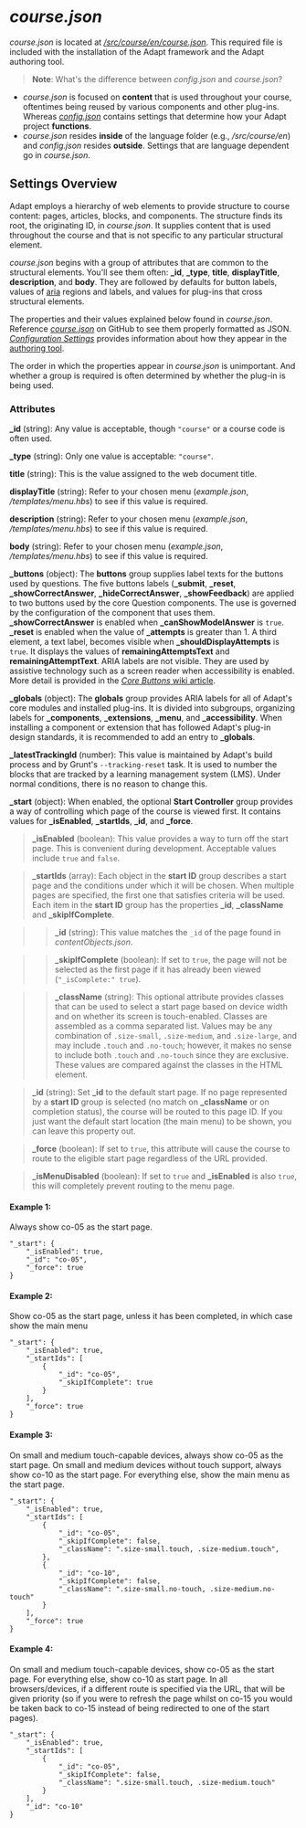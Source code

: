 # *course.json*  

_course.json_ is located at [_/src/course/en/course.json_](https://github.com/adaptlearning/adapt_framework/blob/master/src/course/en/course.json). This required file is included with the installation of the Adapt framework and the Adapt authoring tool. 

>**Note**: What's the difference between _config.json_ and _course.json_?   
- _course.json_ is focused on **content** that is used throughout your course, oftentimes being reused by various components and other plug-ins. Whereas [_config.json_](https://github.com/adaptlearning/adapt_framework/wiki/Configure-your-project-with-config.json) contains settings that determine how your Adapt project **functions**.
- _course.json_ resides **inside** of the language folder (e.g., _/src/course/en_) and _config.json_ resides **outside**. Settings that are language dependent go in _course.json_.   

## Settings Overview  

Adapt employs a hierarchy of web elements to provide structure to course content: pages, articles, blocks, and components. The structure finds its root, the originating ID, in *course.json*. It supplies content that is used throughout the course and that is not specific to any particular structural element.

*course.json* begins with a group of attributes that are common to the structural elements. You'll see them often: **_id**, **_type**, **title**, **displayTitle**, **description**, and **body**. They are followed by defaults for button labels, values of [aria](http://webaim.org/techniques/aria/) regions and labels, and values for plug-ins that cross structural elements.

The properties and their values explained below found in _course.json_. Reference [_course.json_](https://github.com/adaptlearning/adapt_framework/blob/master/src/course/en/course.json) on GitHub to see them properly formatted as JSON. [_Configuration Settings_](https://github.com/adaptlearning/adapt_authoring/wiki/Configuration-settings) provides information about how they appear in the [authoring tool](https://github.com/adaptlearning/adapt_authoring/wiki). 

The order in which the properties appear in *course.json* is unimportant. And whether a group is required is often determined by whether the plug-in is being used.

### Attributes  

**_id** (string): Any value is acceptable, though `"course"` or a course code is often used.   

**_type** (string): Only one value is acceptable: `"course"`.  

**title** (string): This is the value assigned to the web document title.  

**displayTitle** (string):  Refer to your chosen menu (*example.json*, */templates/*menu*.hbs*) to see if this value is required.  

**description** (string):  Refer to your chosen menu (*example.json*, */templates/*menu*.hbs*) to see if this value is required.  

**body** (string):  Refer to your chosen menu (*example.json*, */templates/*menu*.hbs*) to see if this value is required.  

**_buttons** (object): The **buttons** group supplies label texts for the buttons used by questions. The five buttons labels (**_submit**, **_reset**, **_showCorrectAnswer**, **_hideCorrectAnswer**, **_showFeedback**) are applied to two buttons used by the core Question components. The use is governed by the configuration of the component that uses them. **_showCorrectAnswer** is enabled when **_canShowModelAnswer** is `true`. **_reset** is enabled when the value of **_attempts** is greater than 1. A third element, a text label, becomes visible when **_shouldDisplayAttempts** is `true`. It displays the values of **remainingAttemptsText** and **remainingAttemptText**. ARIA labels are not visible. They are used by assistive technology such as a screen reader when accessibility is enabled.  More detail is provided in the [*Core Buttons* wiki article](Core-Buttons). 

**_globals** (object): The **globals** group provides ARIA labels for all of Adapt's core modules and installed plug-ins. It is divided into subgroups, organizing labels for **_components**, **_extensions**, **_menu**, and **_accessibility**.  When installing a component or extension that has followed Adapt's plug-in design standards, it is recommended to add an entry to **_globals**.  

**_latestTrackingId** (number): This value is maintained by Adapt's build process and by Grunt's `--tracking-reset` task. It is used to number the blocks that are tracked by a learning management system (LMS). Under normal conditions, there is no reason to change this.  

**_start** (object): When enabled, the optional **Start Controller** group provides a way of controlling which page of the course is viewed first. It contains values for **_isEnabled**, **_startIds**, **_id**, and **_force**.  

>**_isEnabled** (boolean): This value provides a way to turn off the start page. This is convenient during development. Acceptable values include `true` and `false`.  

>**_startIds** (array):  Each object in the **start ID** group describes a start page and the conditions under which it will be chosen. When multiple pages are specified, the first one that satisfies criteria will be used. Each item in the **start ID** group has the properties **_id**, **_className** and **_skipIfComplete**.  

>>**_id** (string):  This value matches the `_id` of the page found in *contentObjects.json*.  

>>**_skipIfComplete** (boolean): If set to `true`, the page will not be selected as the first page if it has already been viewed (`"_isComplete:" true`). 

>>**_className** (string): This optional attribute provides classes that can be used to select a start page based on device width and on whether its screen is touch-enabled. Classes are assembled as a comma separated list. Values may be any combination of `.size-small`, `.size-medium`, and `.size-large`, and may include `.touch` and `.no-touch`; however, it makes no sense to include both `.touch` and `.no-touch` since they are exclusive. These values are compared against the classes in the HTML element.  

>**_id** (string): Set **_id** to the default start page. If no page represented by a **start ID** group is selected (no match on **_className** or on completion status), the course will be routed to this page ID. If you just want the default start location (the main menu) to be shown, you can leave this property out.

>**_force** (boolean): If set to `true`, this attribute will cause the course to route to the eligible start page regardless of the URL provided.

>**_isMenuDisabled** (boolean): If set to `true` and **_isEnabled** is also `true`, this will completely prevent routing to the menu page.

#### Example 1:  
Always show co-05 as the start page.
```
"_start": {
    "_isEnabled": true,
    "_id": "co-05",
    "_force": true
}
```
#### Example 2:  
Show co-05 as the start page, unless it has been completed, in which case show the main menu
```
"_start": {
    "_isEnabled": true,
    "_startIds": [
        {
            "_id": "co-05",
            "_skipIfComplete": true
        }
    ],
    "_force": true
}
```
#### Example 3:  
On small and medium touch-capable devices, always show co-05 as the start page. On small and medium devices without touch support, always show co-10 as the start page. For everything else, show the main menu as the start page.
```
"_start": {
    "_isEnabled": true,
    "_startIds": [
        {
            "_id": "co-05",
            "_skipIfComplete": false,
            "_className": ".size-small.touch, .size-medium.touch",
        },
        {
            "_id": "co-10",
            "_skipIfComplete": false,
            "_className": ".size-small.no-touch, .size-medium.no-touch"
        }
    ],
    "_force": true
}
```
#### Example 4:  
On small and medium touch-capable devices, show co-05 as the start page. For everything else, show co-10 as start page. In all browsers/devices, if a different route is specified via the URL, that will be given priority (so if you were to refresh the page whilst on co-15 you would be taken back to co-15 instead of being redirected to one of the start pages).
```
"_start": {
    "_isEnabled": true,
    "_startIds": [
        {
            "_id": "co-05",
            "_skipIfComplete": false,
            "_className": ".size-small.touch, .size-medium.touch"
        }
    ],
    "_id": "co-10"
}
```
